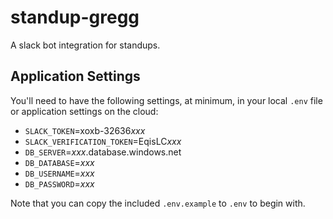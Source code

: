 # standup-gregg
A slack bot integration for standups.

## Application Settings

You'll need to have the following settings, at minimum, in your local `.env` file or application settings on the cloud:

- `SLACK_TOKEN`=xoxb-32636*xxx*
- `SLACK_VERIFICATION_TOKEN`=EqisLC*xxx*
- `DB_SERVER`=*xxx*.database.windows.net
- `DB_DATABASE`=*xxx*
- `DB_USERNAME`=*xxx*
- `DB_PASSWORD`=*xxx*

Note that you can copy the included `.env.example` to `.env` to begin with.